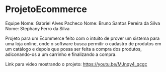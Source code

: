 # ProjetoEcommerce
Equipe
Nome: Gabriel Alves Pacheco
Nome: Bruno Santos Pereira da Silva
Nome: Stephany Ferro da Silva

Projeto para um Ecommerce feito com o intuito de prover um sistema para uma loja online, onde o software busca permitir o cadastro de produtos em um catálogo e depois que possa ser feita 
a compra dos produtos, adiconando-os a um carrinho e finalizando a compra.

Link para video mostrando o projeto: https://youtu.be/MJnqy4_qcgc
